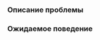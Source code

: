  ### Описание проблемы
 <!-- Кратко опишите проблему и шаги для её воспроизведения.-->
 ### Ожидаемое поведение
<!-- Опишите, какое поведение ожидалось.-->
